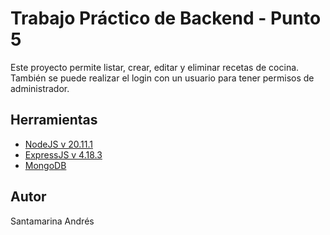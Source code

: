 # Trabajo Práctico de Backend - Punto 5

Este proyecto permite listar, crear, editar y eliminar recetas de cocina. También se puede realizar el login con un usuario para tener permisos de administrador. 

## Herramientas
- [NodeJS v 20.11.1](https://nodejs.org/)
- [ExpressJS v 4.18.3](https://expressjs.com/)
- [MongoDB](https://www.mongodb.com/)

## Autor

Santamarina Andrés
